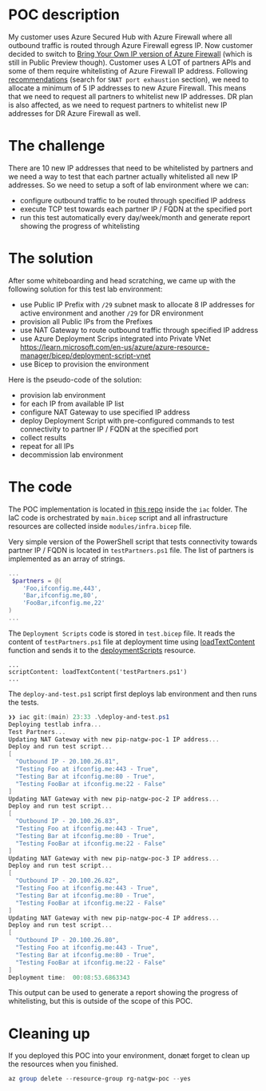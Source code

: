 # POC description

My customer uses Azure Secured Hub with Azure Firewall where all outbound traffic is routed through Azure Firewall egress IP. 
Now customer decided to switch to [Bring Your Own IP version of Azure Firewall](https://learn.microsoft.com/en-us/azure/firewall/secured-hub-customer-public-ip) (which is still in Public Preview though). Customer uses A LOT of partners APIs and some of them require whitelisting of Azure Firewall IP address. 
Following [recommendations](https://learn.microsoft.com/en-us/azure/firewall/firewall-known-issues) (search for `SNAT port exhaustion` section), we need to allocate a minimum of 5 IP addresses to new Azure Firewall. This means that we need to request all partners to whitelist new IP addresses. DR plan is also affected, as we need to request partners to whitelist new IP addresses for DR Azure Firewall as well. 

# The challenge

There are 10 new IP addresses that need to be whitelisted by partners and we need a way to test that each partner actually whitelisted all new IP addresses. So we need to setup a soft of lab environment where we can:
- configure outbound traffic to be routed through specified IP address
- execute TCP test towards each partner IP / FQDN at the specified port
- run this test automatically every day/week/month and generate report showing the progress of whitelisting

# The solution

After some whiteboarding and head scratching, we came up with the following solution for this test lab environment:

 - use Public IP Prefix with `/29` subnet mask to allocate 8 IP addresses for active environment and another `/29` for DR environment
 - provision all Public IPs from the Prefixes
 - use NAT Gateway to route outbound traffic through specified IP address
 - use Azure Deployment Scrips integrated into Private VNet https://learn.microsoft.com/en-us/azure/azure-resource-manager/bicep/deployment-script-vnet
 - use Bicep to provision the environment

Here is the pseudo-code of the solution:

- provision lab environment 
- for each IP from available IP list
 - configure NAT Gateway to use specified IP address
 - deploy Deployment Script with pre-configured commands to test connectivity to partner IP / FQDN at the specified port
 - collect results
 - repeat for all IPs
- decommission lab environment

# The code

The POC implementation is located in [this repo](https://github.com/iac-oslo/natgw-poc) inside the `iac` folder. The IaC code is orchestrated by `main.bicep` script and all infrastructure resources are collected inside `modules/infra.bicep` file. 

Very simple version of the PowerShell script that tests connectivity towards partner IP / FQDN is located in `testPartners.ps1` file. The list of partners is implemented as an array of strings. 

```powershell
...
 $partners = @(
    'Foo,ifconfig.me,443',
    'Bar,ifconfig.me,80',
    'FooBar,ifconfig.me,22'
)
...
```
The `Deployment Scripts` code is stored in `test.bicep` file. It reads the content of `testPartners.ps1` file at deployment time using [loadTextContent](https://learn.microsoft.com/en-us/azure/azure-resource-manager/bicep/bicep-functions-files#loadtextcontent) function and sends it to the [deploymentScripts](https://learn.microsoft.com/en-us/azure/templates/microsoft.resources/deploymentscripts?pivots=deployment-language-bicep) resource. 

```bicep
...
scriptContent: loadTextContent('testPartners.ps1')
...
```

The `deploy-and-test.ps1` script first deploys lab environment and then runs the tests. 

```powershell
❯❯ iac git:(main) 23:33 .\deploy-and-test.ps1
Deploying testlab infra...
Test Partners...
Updating NAT Gateway with new pip-natgw-poc-1 IP address...
Deploy and run test script...
[
  "Outbound IP - 20.100.26.81",
  "Testing Foo at ifconfig.me:443 - True",
  "Testing Bar at ifconfig.me:80 - True",
  "Testing FooBar at ifconfig.me:22 - False"
]
Updating NAT Gateway with new pip-natgw-poc-2 IP address...
Deploy and run test script...
[
  "Outbound IP - 20.100.26.83",
  "Testing Foo at ifconfig.me:443 - True",
  "Testing Bar at ifconfig.me:80 - True",
  "Testing FooBar at ifconfig.me:22 - False"
]
Updating NAT Gateway with new pip-natgw-poc-3 IP address...
Deploy and run test script...
[
  "Outbound IP - 20.100.26.82",
  "Testing Foo at ifconfig.me:443 - True",
  "Testing Bar at ifconfig.me:80 - True",
  "Testing FooBar at ifconfig.me:22 - False"
]
Updating NAT Gateway with new pip-natgw-poc-4 IP address...
Deploy and run test script...
[
  "Outbound IP - 20.100.26.80",
  "Testing Foo at ifconfig.me:443 - True",
  "Testing Bar at ifconfig.me:80 - True",
  "Testing FooBar at ifconfig.me:22 - False"
]
Deployment time:  00:08:53.6863343
```

This output can be used to generate a report showing the progress of whitelisting, but this is outside of the scope of this POC.

# Cleaning up

If you deployed this POC into your environment, donæt forget to clean up the resources when you finished.

```powershell
az group delete --resource-group rg-natgw-poc --yes
```


